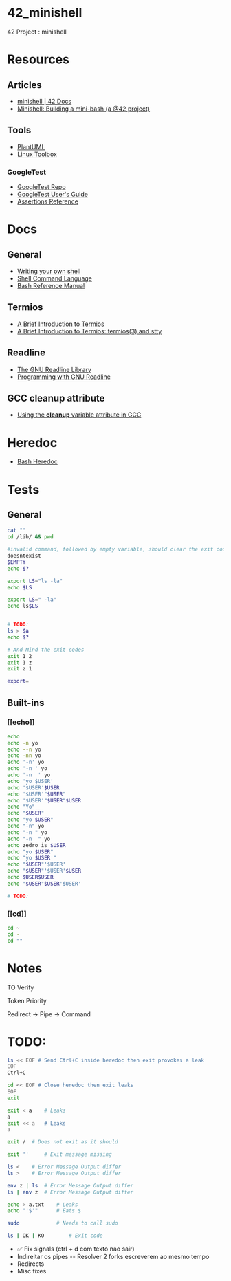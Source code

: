 # 42_minishell
42 Project : minishell

# Resources

## Articles
- [minishell | 42 Docs](https://harm-smits.github.io/42docs/projects/minishell)
- [Minishell: Building a mini-bash (a @42 project)](https://m4nnb3ll.medium.com/minishell-building-a-mini-bash-a-42-project-b55a10598218)

## Tools
- [PlantUML](https://plantuml.com/class-diagram)
- [Linux Toolbox](https://cdn.ttgtmedia.com/searchEnterpriseLinux/downloads/Linux_Toolbox.pdf)


### GoogleTest
- [GoogleTest Repo](https://github.com/google/googletest)
- [GoogleTest User's Guide](https://google.github.io/googletest/)
- [Assertions Reference](https://google.github.io/googletest/reference/assertions.html)

# Docs
## General
- [Writing your own shell](https://www.cs.purdue.edu/homes/grr/SystemsProgrammingBook/Book/Chapter5-WritingYourOwnShell.pdf)
- [Shell Command Language](https://pubs.opengroup.org/onlinepubs/009695399/utilities/xcu_chap02.html)
- [Bash Reference Manual](https://www.gnu.org/software/bash/manual/bash.html)

## Termios
- [A Brief Introduction to Termios](https://blog.nelhage.com/2009/12/a-brief-introduction-to-termios/)
- [A Brief Introduction to Termios: termios(3) and stty](https://blog.nelhage.com/2009/12/a-brief-introduction-to-termios-termios3-and-stty/)

## Readline
- [The GNU Readline Library](https://tiswww.case.edu/php/chet/readline/rltop.html)
- [Programming with GNU Readline](https://web.mit.edu/gnu/doc/html/rlman_2.html)

## GCC cleanup __attribute__
- [Using the __cleanup__ variable attribute in GCC](https://echorand.me/site/notes/articles/c_cleanup/cleanup_attribute_c.html)
# Heredoc

- [Bash Heredoc](https://linuxize.com/post/bash-heredoc/)

# Tests
## General
```sh
cat ""
cd /lib/ && pwd

#invalid command, followed by empty variable, should clear the exit code
doesntexist
$EMPTY
echo $?

export LS="ls -la"
echo $LS

export LS=" -la"
echo ls$LS


# TODO:
ls > $a
echo $?

# And Mind the exit codes
exit 1 2
exit 1 z
exit z 1

export=
```
## Built-ins 
### [[echo]]
```sh
echo
echo -n yo
echo --n yo
echo -nn yo
echo '-n' yo
echo '-n ' yo
echo '-n  ' yo
echo 'yo $USER'
echo '$USER'$USER
echo '$USER'"$USER"
echo '$USER'"$USER"$USER
echo "Yo"
echo "$USER"
echo "yo $USER"
echo "-n" yo
echo "-n " yo
echo "-n  " yo
echo zedro is $USER
echo "yo $USER"
echo "yo $USER "
echo "$USER"'$USER'
echo "$USER"'$USER'$USER
echo $USER$USER
echo "$USER"$USER'$USER'

# TODO:
```

### [[cd]]
```sh
cd ~
cd -
cd ""
```

# Notes

TO Verify

Token Priority

Redirect -> Pipe -> Command

# TODO:
```sh
ls << EOF # Send Ctrl+C inside heredoc then exit provokes a leak
EOF
Ctrl+C

cd << EOF # Close heredoc then exit leaks
EOF
exit

exit < a	# Leaks
a
exit << a	# Leaks
a

exit /	# Does not exit as it should

exit ''		# Exit message missing

ls <	# Error Message Output differ
ls >	# Error Message Output differ

env z | ls	# Error Message Output differ
ls | env z	# Error Message Output differ

echo > a.txt	# Leaks
echo "'$'"		# Eats $

sudo			# Needs to call sudo

ls | OK | KO		# Exit code
```

- ✅ Fix signals (ctrl + d com texto nao sair) 
- Indireitar os pipes
  -- Resolver 2 forks escreverem ao mesmo tempo
- Redirects
- Misc fixes
